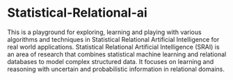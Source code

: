# Statistical-Relational-ai
This is a playground for exploring, learning and playing with various algorithms and techniques in Statistical Relational Artificial Intelligence for real world applications. 
Statistical Relational Artificial Intelligence (SRAI) is an area of research that combines statistical machine learning and relational databases to model complex structured data. It focuses on learning and reasoning with uncertain and probabilistic information in relational domains.
